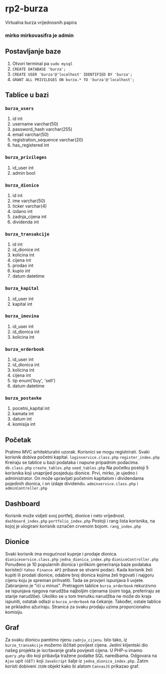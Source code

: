 # rp2-burza

Virtualna burza vrijednosnih papira

### mirko mirkovasifra je admin

## Postavljanje baze

1. Otvori terminal pa `sudo mysql`
2. `CREATE DATABASE 'burza';`
3. `CREATE USER 'burza'@'localhost' IDENTIFIED BY 'burza';`
4. `GRANT ALL PRIVILEGES ON burza.* TO 'burza'@'localhost';`

## Tablice u bazi

### `burza_users`

1. id int
2. username varchar(50)
3. password_hash varchar(255)
4. email varchar(50)
5. registration_sequence varchar(20)
6. has_registered int

### `burza_privileges`

1. id_user int
2. admin bool

### `burza_dionice`

1. id int
2. ime varchar(50)
3. ticker varchar(4)
4. izdano int
5. zadnja_cijena int
6. dividenda int

### `burza_transakcije`

1. id int
2. id_dionice int
3. kolicina int
4. cijena int
5. prodao int
6. kupio int
7. datum datetime

### `burza_kapital`

1. id_user int
2. kapital int

### `burza_imovina`

1. id_user int
2. id_dionica int
3. kolicina int

### `burza_orderbook`

1. id_user int
2. id_dionica int
3. kolicina int
4. cijena int
5. tip enum('buy', 'sell')
6. datum datetime

### `burza_postavke`

1. pocetni_kapital int
2. kamata int
3. datum int
4. komisija int

## Početak

Pratimo MVC arhitekturalni uzorak.
Korisnici se mogu registrirati. Svaki korisnik dobiva početni kapital. `loginservice.class.php` `register_index.php`
Kreiraju se tablice u bazi podataka i napune pripadnim podacima. `db.class.php` `create_tables.php` `seed_tables.php`
Na početku postoji 5 korisnika koji unaprijed posjeduju dionice. Prvi, mirko, je ujedno i administrator.
On može upravljati početnim kapitalom i dividendama pojedinih dionica, i on izdaje dividendu. `adminservice.class.php` i `adminController.php`

## Dashboard

Korisnik može vidjeti svoj portfelj, dionice i neto vrijednost. `dashboard_index.php` `portfolio_index.php`
Postoji i rang lista korisnika, na kojoj je ulogirani korisnik označen crvenom bojom. `rang_index.php`

## Dionice

Svaki korisnik ima mogućnost kupnje i prodaje dionica. `dioniceservice.class.php` `jedna_dionica_index.php` `dioniceController.php`
Ponuđeno je 10 popularnih dionica i prilikom generiranja baze podataka koristeći `Yahoo Finance API` pribave se stvarni podaci.
Kada korisnik želi kupiti ili prodati dionice, odabire broj dionica kojima želi trgovati i najgoru cijenu koju je spreman prihvatiti.
Tada se provjeri ispunjava li uvjete. Zabranjeno je "ići u minus".
Pretragom tablice `burza_orderbook` rekurzivno se ispunjava njegova narudžba najboljim cijenama (osim toga, preferiraju se starije narudžbe).
Ukoliko se u tom trenutku narudžba ne može do kraja ispuniti, ostatak odlazi u `burza_orderbook` na čekanje.
Također, ostale tablice se prikladno ažuriraju.
Stranica za svaku prodaju uzima proporcionalnu komisiju.

## Graf

Za svaku dionicu pamtimo njenu `zadnju_cijenu`. Isto tako, iz `burze_transakcije` možemo iščitati povijest cijena.
Jedini klijentski dio našeg projekta je iscrtavanje grafa povijesti cijena. 
U PHP-u imamo `query.php` dio koji pribavlja tražene podatke SQL naredbama. 
Odgovara na `Ajax` upit `(GET)` koji `JavaScript` šalje iz `jedna_dionica_index.php`.
Zatim koristi dobiveni `JSON` objekt kako bi alatom `CanvasJS` prikazao graf.
